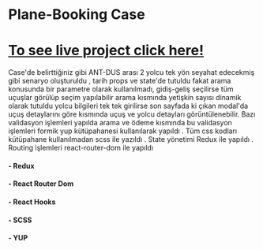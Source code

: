 # Plane-Booking Case

 # [To see live project click here!](https://anilcosarss-booking.surge.sh/)

Case'de belirttiğiniz gibi ANT-DUS arası 2 yolcu tek yön seyahat edecekmiş gibi senaryo oluşturuldu , tarih props ve state'de tutuldu fakat arama konusunda bir parametre olarak kullanılmadı, gidiş-geliş seçilirse tüm uçuşlar görülüp seçim yapılabilir arama kısmında yetişkin sayısı dinamik olarak tutuldu yolcu bilgileri tek tek girilirse son sayfada ki çıkan modal'da uçuş detaylarını göre kısmında uçuş ve yolcu detayları görüntülenebilir.
Bazı validasyon işlemleri yapılda arama ve ödeme kısmında bu validasyon işlemleri formik yup kütüpahanesi kullanılarak yapıldı .
Tüm css kodları kütüpahane kullanılmadan scss ile yazıldı .
State yönetimi Redux ile yapıldı .
Routing işlemleri react-router-dom ile yapıldı


#### - Redux
#### - React Router Dom
#### - React Hooks
#### - SCSS
#### - YUP


